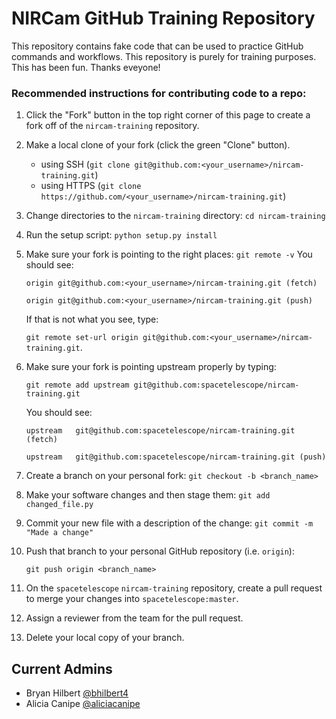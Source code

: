 # NIRCam GitHub Training Repository

This repository contains fake code that can be used to practice GitHub commands and
workflows. This repository is purely for training purposes.
This has been fun. Thanks eveyone!



### Recommended instructions for contributing code to a repo:

1. Click the "Fork" button in the top right corner of this page to create a fork off of the `nircam-training` repository.
2. Make a local clone of your fork (click the green "Clone" button).
   * using SSH (`git clone git@github.com:<your_username>/nircam-training.git`)
   * using HTTPS (`git clone https://github.com/<your_username>/nircam-training.git`)
3. Change directories to the `nircam-training` directory: `cd nircam-training`
4. Run the setup script: `python setup.py install`
5. Make sure your fork is pointing to the right places: `git remote -v`  You should see:

    `origin	git@github.com:<your_username>/nircam-training.git (fetch)`

    `origin	git@github.com:<your_username>/nircam-training.git (push)`

    If that is not what you see, type:

    `git remote set-url origin git@github.com:<your_username>/nircam-training.git`.

6. Make sure your fork is pointing upstream properly by typing:

    `git remote add upstream git@github.com:spacetelescope/nircam-training.git`

    You should see:

    `upstream	git@github.com:spacetelescope/nircam-training.git (fetch)`

    `upstream	git@github.com:spacetelescope/nircam-training.git (push)`

7. Create a branch on your personal fork: `git checkout -b <branch_name>`
8. Make your software changes and then stage them: `git add changed_file.py`
9. Commit your new file with a description of the change: `git commit -m "Made a change"`
10. Push that branch to your personal GitHub repository (i.e. `origin`):

    `git push origin <branch_name>`

11. On the `spacetelescope` `nircam-training` repository, create a pull request to merge your changes into `spacetelescope:master`.
12. Assign a reviewer from the team for the pull request.
13. Delete your local copy of your branch.


## Current Admins
- Bryan Hilbert [@bhilbert4](https://github.com/bhilbert4)
- Alicia Canipe [@aliciacanipe](https://github.com/aliciacanipe)
